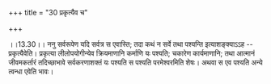 +++
title = "30 प्रकृत्यैव च"

+++
  
  
।।13.30।। ननु सर्वरूपेण यदि सर्वत्र स एवास्ति; तदा कथं न सर्वे तथा
पश्यन्ति इत्याशङ्क्याऽऽह -- प्रकृत्यैवेति। प्रकृत्या लीलोपयोगीन्येव
क्रियमाणानि कर्माणि यः पश्यति; चकारेण कार्यमाणानि; तथा आत्मानं
जीवमकर्तारं तदिच्छाभावे सर्वकरणाशक्तं यः पश्यति स पश्यति परमेश्वरमिति
शेषः। अथवा स एव पश्यति अन्ये त्वन्धा एवेति भावः।  
  
